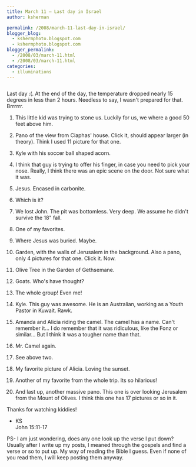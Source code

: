 ```yaml
---
title: March 11 – Last day in Israel
author: ksherman

permalink: /2008/march-11-last-day-in-israel/
blogger_blog:
  - kshermphoto.blogspot.com
  - kshermphoto.blogspot.com
blogger_permalink:
  - /2008/03/march-11.html
  - /2008/03/march-11.html
categories:
  - illuminations
---
```


<a href="http://1.bp.blogspot.com/_HTtVcKQt9f8/R-BCdoyMH-I/AAAAAAAAAQk/gQobZdZpIOU/s1600-h/March11-1.jpg"><img style="cursor: pointer;" src="http://1.bp.blogspot.com/_HTtVcKQt9f8/R-BCdoyMH-I/AAAAAAAAAQk/gQobZdZpIOU/s400/March11-1.jpg" alt="" id="BLOGGER_PHOTO_ID_5179212648407637986" border="0" /></a>\
<a href="http://1.bp.blogspot.com/_HTtVcKQt9f8/R-BCxoyMIDI/AAAAAAAAARM/v5rQFoDGodI/s1600-h/March11-21.jpg"><img style="cursor: pointer;" src="http://1.bp.blogspot.com/_HTtVcKQt9f8/R-BCxoyMIDI/AAAAAAAAARM/v5rQFoDGodI/s400/March11-21.jpg" alt="" id="BLOGGER_PHOTO_ID_5179212992005021746" border="0" /></a>\
<a href="http://3.bp.blogspot.com/_HTtVcKQt9f8/R-BCeIyMIAI/AAAAAAAAAQ0/GG4HrO-skRw/s1600-h/March11-3.jpg"><img style="cursor: pointer;" src="http://3.bp.blogspot.com/_HTtVcKQt9f8/R-BCeIyMIAI/AAAAAAAAAQ0/GG4HrO-skRw/s400/March11-3.jpg" alt="" id="BLOGGER_PHOTO_ID_5179212656997572610" border="0" /></a>\
<a href="http://1.bp.blogspot.com/_HTtVcKQt9f8/R-BCeoyMIBI/AAAAAAAAAQ8/1o4SK3-Oosc/s1600-h/March11-4.jpg"><img style="cursor: pointer;" src="http://1.bp.blogspot.com/_HTtVcKQt9f8/R-BCeoyMIBI/AAAAAAAAAQ8/1o4SK3-Oosc/s400/March11-4.jpg" alt="" id="BLOGGER_PHOTO_ID_5179212665587507218" border="0" /></a>\
<a href="http://2.bp.blogspot.com/_HTtVcKQt9f8/R-BCe4yMICI/AAAAAAAAARE/12raeOqAPzs/s1600-h/March11-5.jpg"><img style="cursor: pointer;" src="http://2.bp.blogspot.com/_HTtVcKQt9f8/R-BCe4yMICI/AAAAAAAAARE/12raeOqAPzs/s400/March11-5.jpg" alt="" id="BLOGGER_PHOTO_ID_5179212669882474530" border="0" /></a>\
<a href="http://4.bp.blogspot.com/_HTtVcKQt9f8/R-BCUYyMH5I/AAAAAAAAAP8/tUMmnxgWfMg/s1600-h/March11-6.jpg"><img style="cursor: pointer;" src="http://4.bp.blogspot.com/_HTtVcKQt9f8/R-BCUYyMH5I/AAAAAAAAAP8/tUMmnxgWfMg/s400/March11-6.jpg" alt="" id="BLOGGER_PHOTO_ID_5179212489493847954" border="0" /></a>\
<a href="http://4.bp.blogspot.com/_HTtVcKQt9f8/R-BCUYyMH6I/AAAAAAAAAQE/e2lTuJPLfNM/s1600-h/March11-7.jpg"><img style="cursor: pointer;" src="http://4.bp.blogspot.com/_HTtVcKQt9f8/R-BCUYyMH6I/AAAAAAAAAQE/e2lTuJPLfNM/s400/March11-7.jpg" alt="" id="BLOGGER_PHOTO_ID_5179212489493847970" border="0" /></a>\
<a href="http://1.bp.blogspot.com/_HTtVcKQt9f8/R-BCUoyMH7I/AAAAAAAAAQM/em2mAxBCAkg/s1600-h/March11-8.jpg"><img style="cursor: pointer;" src="http://1.bp.blogspot.com/_HTtVcKQt9f8/R-BCUoyMH7I/AAAAAAAAAQM/em2mAxBCAkg/s400/March11-8.jpg" alt="" id="BLOGGER_PHOTO_ID_5179212493788815282" border="0" /></a>\
<a href="http://1.bp.blogspot.com/_HTtVcKQt9f8/R-BCUoyMH8I/AAAAAAAAAQU/o5te6DUDNr8/s1600-h/March11-9.jpg"><img style="cursor: pointer;" src="http://1.bp.blogspot.com/_HTtVcKQt9f8/R-BCUoyMH8I/AAAAAAAAAQU/o5te6DUDNr8/s400/March11-9.jpg" alt="" id="BLOGGER_PHOTO_ID_5179212493788815298" border="0" /></a><a href="http://2.bp.blogspot.com/_HTtVcKQt9f8/R-BCx4yMIEI/AAAAAAAAARU/NHerWU45lik/s1600-h/March11-22.jpg"><img style="cursor: pointer;" src="http://2.bp.blogspot.com/_HTtVcKQt9f8/R-BCx4yMIEI/AAAAAAAAARU/NHerWU45lik/s400/March11-22.jpg" alt="" id="BLOGGER_PHOTO_ID_5179212996299989058" border="0" /></a>\
<a href="http://3.bp.blogspot.com/_HTtVcKQt9f8/R-BCKIyMH0I/AAAAAAAAAPU/sR9vVIZQg1Q/s1600-h/March11-11.jpg"><img style="cursor: pointer;" src="http://3.bp.blogspot.com/_HTtVcKQt9f8/R-BCKIyMH0I/AAAAAAAAAPU/sR9vVIZQg1Q/s400/March11-11.jpg" alt="" id="BLOGGER_PHOTO_ID_5179212313400188738" border="0" /></a>\
<a href="http://4.bp.blogspot.com/_HTtVcKQt9f8/R-BCKYyMH1I/AAAAAAAAAPc/iRhMgbVnL-c/s1600-h/March11-12.jpg"><img style="cursor: pointer;" src="http://4.bp.blogspot.com/_HTtVcKQt9f8/R-BCKYyMH1I/AAAAAAAAAPc/iRhMgbVnL-c/s400/March11-12.jpg" alt="" id="BLOGGER_PHOTO_ID_5179212317695156050" border="0" /></a>\
<a href="http://1.bp.blogspot.com/_HTtVcKQt9f8/R-BCKoyMH2I/AAAAAAAAAPk/ZM_Xc4cy6Zg/s1600-h/March11-13.jpg"><img style="cursor: pointer;" src="http://1.bp.blogspot.com/_HTtVcKQt9f8/R-BCKoyMH2I/AAAAAAAAAPk/ZM_Xc4cy6Zg/s400/March11-13.jpg" alt="" id="BLOGGER_PHOTO_ID_5179212321990123362" border="0" /></a>\
<a href="http://1.bp.blogspot.com/_HTtVcKQt9f8/R-BCKoyMH3I/AAAAAAAAAPs/K3ei8oXE9x8/s1600-h/March11-14.jpg"><img style="cursor: pointer;" src="http://1.bp.blogspot.com/_HTtVcKQt9f8/R-BCKoyMH3I/AAAAAAAAAPs/K3ei8oXE9x8/s400/March11-14.jpg" alt="" id="BLOGGER_PHOTO_ID_5179212321990123378" border="0" /></a>\
<a href="http://2.bp.blogspot.com/_HTtVcKQt9f8/R-BCK4yMH4I/AAAAAAAAAP0/TqDgj-wpWbM/s1600-h/March11-15.jpg"><img style="cursor: pointer;" src="http://2.bp.blogspot.com/_HTtVcKQt9f8/R-BCK4yMH4I/AAAAAAAAAP0/TqDgj-wpWbM/s400/March11-15.jpg" alt="" id="BLOGGER_PHOTO_ID_5179212326285090690" border="0" /></a>\
<a href="http://3.bp.blogspot.com/_HTtVcKQt9f8/R-BB8IyMHvI/AAAAAAAAAOs/I4blgtCR1mk/s1600-h/March11-16.jpg"><img style="cursor: pointer;" src="http://3.bp.blogspot.com/_HTtVcKQt9f8/R-BB8IyMHvI/AAAAAAAAAOs/I4blgtCR1mk/s400/March11-16.jpg" alt="" id="BLOGGER_PHOTO_ID_5179212072882020082" border="0" /></a>\
<a href="http://4.bp.blogspot.com/_HTtVcKQt9f8/R-BB8YyMHwI/AAAAAAAAAO0/gZmlDzC7N-Y/s1600-h/March11-17.jpg"><img style="cursor: pointer;" src="http://4.bp.blogspot.com/_HTtVcKQt9f8/R-BB8YyMHwI/AAAAAAAAAO0/gZmlDzC7N-Y/s400/March11-17.jpg" alt="" id="BLOGGER_PHOTO_ID_5179212077176987394" border="0" /></a>\
<a href="http://4.bp.blogspot.com/_HTtVcKQt9f8/R-BB8YyMHxI/AAAAAAAAAO8/5Mbmv_QAdgk/s1600-h/March11-18.jpg"><img style="cursor: pointer;" src="http://4.bp.blogspot.com/_HTtVcKQt9f8/R-BB8YyMHxI/AAAAAAAAAO8/5Mbmv_QAdgk/s400/March11-18.jpg" alt="" id="BLOGGER_PHOTO_ID_5179212077176987410" border="0" /></a>\
<a href="http://1.bp.blogspot.com/_HTtVcKQt9f8/R-BB8oyMHyI/AAAAAAAAAPE/oVAF3Ba4D2Q/s1600-h/March11-19.jpg"><img style="cursor: pointer;" src="http://1.bp.blogspot.com/_HTtVcKQt9f8/R-BB8oyMHyI/AAAAAAAAAPE/oVAF3Ba4D2Q/s400/March11-19.jpg" alt="" id="BLOGGER_PHOTO_ID_5179212081471954722" border="0" /></a>\
<a href="http://2.bp.blogspot.com/_HTtVcKQt9f8/R-BB84yMHzI/AAAAAAAAAPM/otiTXp7LJ98/s1600-h/March11-20.jpg"><img style="cursor: pointer;" src="http://2.bp.blogspot.com/_HTtVcKQt9f8/R-BB84yMHzI/AAAAAAAAAPM/otiTXp7LJ98/s400/March11-20.jpg" alt="" id="BLOGGER_PHOTO_ID_5179212085766922034" border="0" /></a>

Last day :(. At the end of the day, the temperature dropped nearly 15 degrees in
less than 2 hours. Needless to say, I wasn't prepared for that. Brrrrrr.

1. This little kid was trying to stone us. Luckily for us, we where a good 50
   feet above him.

2. Pano of the view from Ciaphas' house. Click it, should appear larger (in
   theory). Think I used 11 picture for that one.

3. Kyle with his soccer ball shaped acorn.

4. I think that guy is trying to offer his finger, in case you need to pick your
   nose. Really, I think there was an epic scene on the door. Not sure what it
   was.

5. Jesus. Encased in carbonite.

6. Which is it?

7. We lost John. The pit was bottomless. Very deep. We assume he didn't survive
   the 18" fall.

8. One of my favorites.

9. Where Jesus was buried. Maybe.

10. Garden, with the walls of Jerusalem in the background. Also a pano, only 4
    pictures for that one. Click it. Now.

11. Olive Tree in the Garden of Gethsemane.

12. Goats. Who's have thought?

13. The whole group! Even me!

14. Kyle. This guy was awesome. He is an Australian, working as a Youth Pastor
    in Kuwait. Rawk.

15. Amanda and Alicia riding the camel. The camel has a name. Can't remember
    it... I do remember that it was ridiculous, like the Fonz or similar... But
    I think it was a tougher name than that.

16. Mr. Camel again.

17. See above two.

18. My favorite picture of Alicia. Loving the sunset.

19. Another of my favorite from the whole trip. Its so hilarious!

20. And last up, another massive pano. This one is over looking Jerusalem from
    the Mount of Olives. I think this one has 17 pictures or so in it.

Thanks for watching kiddies!

* KS\
  John 15:11-17

PS- I am just wondering, does any one look up the verse I put down? Usually
after I write up my posts, I meaned through the gospels and find a verse or so
to put up. My way of reading the Bible I guess. Even if none of you read them, I
will keep posting them anyway.
